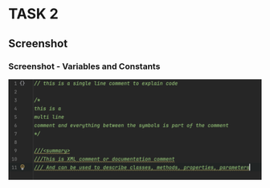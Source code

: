 # TASK 2

## Screenshot

### Screenshot - Variables and Constants
![Screenshot 1](Screenshots/Comments.png)

